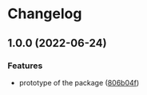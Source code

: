 # Changelog

## 1.0.0 (2022-06-24)


### Features

* prototype of the package ([806b04f](https://github.com/FuuuOverclocking/path-nice/commit/806b04f398ac64dfe2d958586d76c42fee880953))
